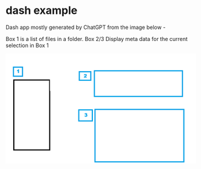 # dash example

Dash app mostly generated by ChatGPT from the image below -

Box 1 is a list of files in a folder. 
Box 2/3 Display meta data for the current selection in Box 1

![digram created in MS-Paint](wireframe.png)